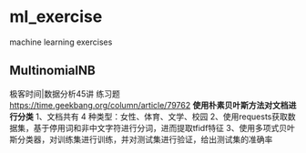 # ml_exercise
machine learning exercises

## MultinomialNB
极客时间|数据分析45讲 练习题 https://time.geekbang.org/column/article/79762
**使用朴素贝叶斯方法对文档进行分类**
1、文档共有 4 种类型：女性、体育、文学、校园
2、使用requests获取数据集，基于停用词和非中文字符进行分词，进而提取tfidf特征
3、使用多项式贝叶斯分类器，对训练集进行训练，并对测试集进行验证，给出测试集的准确率


